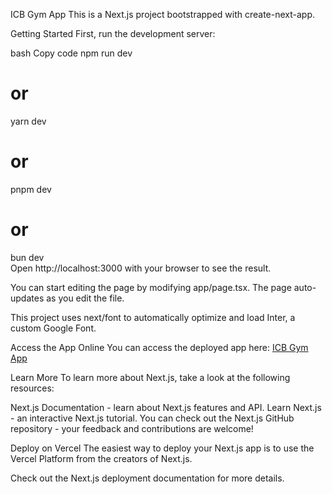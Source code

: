ICB Gym App
This is a Next.js project bootstrapped with create-next-app.

Getting Started
First, run the development server:

bash
Copy code
npm run dev  
# or  
yarn dev  
# or  
pnpm dev  
# or  
bun dev  
Open http://localhost:3000 with your browser to see the result.

You can start editing the page by modifying app/page.tsx. The page auto-updates as you edit the file.

This project uses next/font to automatically optimize and load Inter, a custom Google Font.

Access the App Online
You can access the deployed app here: [ICB Gym App](https://icb-gym.vercel.app/)

Learn More
To learn more about Next.js, take a look at the following resources:

Next.js Documentation - learn about Next.js features and API.
Learn Next.js - an interactive Next.js tutorial.
You can check out the Next.js GitHub repository - your feedback and contributions are welcome!

Deploy on Vercel
The easiest way to deploy your Next.js app is to use the Vercel Platform from the creators of Next.js.

Check out the Next.js deployment documentation for more details.
